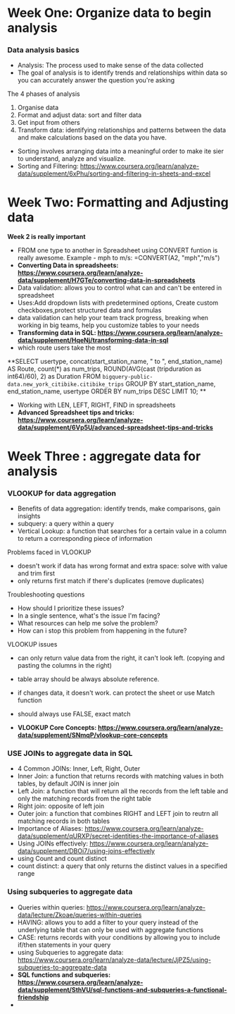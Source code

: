 # Week One: Organize data to begin analysis
### Data analysis basics
- Analysis: The process used to make sense of the data collected
- The goal of analysis is to identify trends and relationships within data so you can accurately answer the question you're asking

The 4 phases of analysis
1. Organise data
2. Format and adjust data: sort and filter data
3. Get input from others
4. Transform data: identifying relationships and patterns between the data and make calculations based on the data you have.


- Sorting involves arranging data into a meaningful order to make ite sier to understand, analyze and visualize.
- Sorting and Filtering: https://www.coursera.org/learn/analyze-data/supplement/6xPhu/sorting-and-filtering-in-sheets-and-excel

# Week Two: Formatting and Adjusting data
**Week 2 is really important**
- FROM one type to another in Spreadsheet using CONVERT funtion is really awesome. Example -  mph to m/s: =CONVERT(A2, "mph","m/s")
- **Converting Data in spreadsheets: https://www.coursera.org/learn/analyze-data/supplement/H7GTe/converting-data-in-spreadsheets**
- Data validation: allows you to control what can and can't be entered in spreadsheet
- Uses:Add dropdown lists with predetermined options, Create custom checkboxes,protect structured data and formulas 
- data validation can help your team track progress, breaking when working in big teams, help you customize tables to your needs
- **Transforming data in SQL: https://www.coursera.org/learn/analyze-data/supplement/HqeNj/transforming-data-in-sql**
- which route users take the most

**SELECT
    usertype,
    concat(start_station_name, " to ", end_station_name) AS Route,
    count(*) as num_trips,
    ROUND(AVG(cast (tripduration as int64)/60), 2) as Duration
FROM `bigquery-public-data.new_york_citibike.citibike_trips` 
GROUP BY 
    start_station_name, end_station_name, usertype
ORDER BY 
    num_trips DESC 
LIMIT 10; 
**

- Working with LEN, LEFT, RIGHT, FIND in spreadsheets
- **Advanced Spreadsheet tips and tricks: https://www.coursera.org/learn/analyze-data/supplement/6Vp5U/advanced-spreadsheet-tips-and-tricks**

# Week Three : aggregate data for analysis
### VLOOKUP for data aggregation
- Benefits of data aggregation: identify trends, make comparisons, gain insights
- subquery: a query within a query
- Vertical Lookup: a function that searches for a certain value in a column to return a corresponding piece of information

Problems faced in VLOOKUP
- doesn't work if data has wrong format and extra space: solve with value and trim first
- only returns first match if there's duplicates (remove duplicates)

Troubleshooting questions
- How should I prioritize these issues?
- In a single sentence, what's the issue I'm facing?
- What resources can help me solve the problem?
- How can i stop this problem from happening in the future?

VLOOKUP issues
- can only return value data from the right, it can't look left. (copying and pasting the columns in the right)
- table array should be always absolute reference.
- if changes data, it doesn't work. can protect the sheet or use Match function
- should always use FALSE, exact match

- **VLOOKUP Core Concepts: https://www.coursera.org/learn/analyze-data/supplement/SNmqP/vlookup-core-concepts**
### USE JOINs to aggregate data in SQL
- 4 Common JOINs: Inner, Left, Right, Outer
- Inner Join: a function that returns records with matching values in both tables, by default JOIN is inner join
- Left Join: a function that will return all the records from the left table and only the matching records from the right table
- Right join: opposite of left join
- Outer join: a function that combines RIGHT and LEFT join to reutrn all matching records in both tables
- Importance of Aliases: https://www.coursera.org/learn/analyze-data/supplement/qURXP/secret-identities-the-importance-of-aliases
- Using JOINs effectively: https://www.coursera.org/learn/analyze-data/supplement/DBOi7/using-joins-effectively
- using Count and count distinct
- count distinct: a query that only returns the distinct values in a specified range


### Using subqueries to aggregate data
- Queries within queries: https://www.coursera.org/learn/analyze-data/lecture/Zkoae/queries-within-queries
- HAVING: allows you to add a filter to your query instead of the underlying table that can only be used with aggregate functions
- CASE: returns records with your conditions by allowing you to include if/then statements in your query
- using Subqueries to aggregate data: https://www.coursera.org/learn/analyze-data/lecture/JjPZ5/using-subqueries-to-aggregate-data
- **SQL functions and subqueries: https://www.coursera.org/learn/analyze-data/supplement/SthVU/sql-functions-and-subqueries-a-functional-friendship**
-
